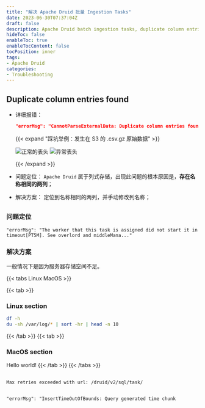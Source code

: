 ```yaml
---
title: "解决 Apache Druid 批量 Ingestion Tasks"
date: 2023-06-30T07:37:04Z
draft: false
description: Apache Druid batch ingestion tasks, duplicate column entries found
hideToc: false
enableToc: true
enableTocContent: false
tocPosition: inner
tags:
- Apache Druid
categories:
- Troubleshooting
---
```


## Duplicate column entries found

- 详细报错：
  ```json
  "errorMsg": "CannotParseExternalData: Duplicate column entries found : [0, Facebook]"
  ```

  {{< expand "踩坑举例：发生在 S3 的 .csv.gz 原始数据" >}}

  <img src='/images/posts/duplicate_column_entries_normal.png' alt='正常的表头'>

  <img src='/images/posts/duplicate_column_entries_err.png' alt='异常表头'>

  {{< /expand >}}


- 问题定位：
  `Apache Druid` 属于列式存储，出现此问题的根本原因是，**存在名称相同的两列**；

- 解决方案：
  定位到名称相同的两列，并手动修改列名称；

## 

### 问题定位

    "errorMsg": "The worker that this task is assigned did not start it in timeout[PT5M]. See overlord and middleMana..."


### 解决方案

一般情况下是因为服务器存储空间不足。

{{< tabs Linux MacOS >}}

  {{< tab >}}

  ### Linux section

  ```bash
  df -h
  du -sh /var/log/* | sort -hr | head -n 10
  ```

  {{< /tab >}}
  {{< tab >}}

  ### MacOS section

  Hello world!
  {{< /tab >}}
{{< /tabs >}}

## 

    Max retries exceeded with url: /druid/v2/sql/task/


##
    "errorMsg": "InsertTimeOutOfBounds: Query generated time chunk